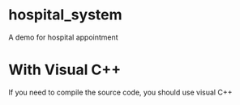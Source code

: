# hospital_system
A demo for hospital appointment

# With Visual C++
If you need to compile the source code, you should use visual C++
